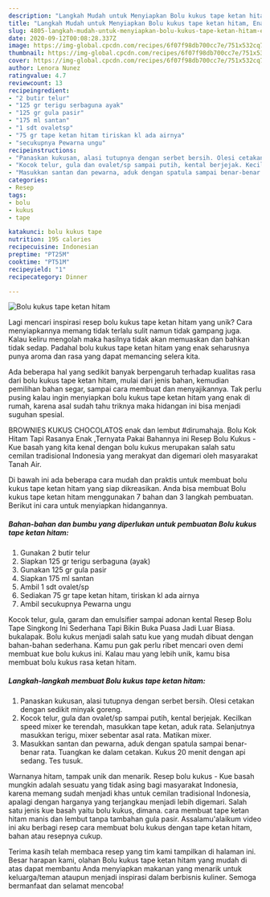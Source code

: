 ```yaml
---
description: "Langkah Mudah untuk Menyiapkan Bolu kukus tape ketan hitam, Enak Banget"
title: "Langkah Mudah untuk Menyiapkan Bolu kukus tape ketan hitam, Enak Banget"
slug: 4805-langkah-mudah-untuk-menyiapkan-bolu-kukus-tape-ketan-hitam-enak-banget
date: 2020-09-12T00:08:28.337Z
image: https://img-global.cpcdn.com/recipes/6f07f98db700cc7e/751x532cq70/bolu-kukus-tape-ketan-hitam-foto-resep-utama.jpg
thumbnail: https://img-global.cpcdn.com/recipes/6f07f98db700cc7e/751x532cq70/bolu-kukus-tape-ketan-hitam-foto-resep-utama.jpg
cover: https://img-global.cpcdn.com/recipes/6f07f98db700cc7e/751x532cq70/bolu-kukus-tape-ketan-hitam-foto-resep-utama.jpg
author: Lenora Nunez
ratingvalue: 4.7
reviewcount: 13
recipeingredient:
- "2 butir telur"
- "125 gr terigu serbaguna ayak"
- "125 gr gula pasir"
- "175 ml santan"
- "1 sdt ovaletsp"
- "75 gr tape ketan hitam tiriskan kl ada airnya"
- "secukupnya Pewarna ungu"
recipeinstructions:
- "Panaskan kukusan, alasi tutupnya dengan serbet bersih. Olesi cetakan dengan sedikit minyak goreng."
- "Kocok telur, gula dan ovalet/sp sampai putih, kental berjejak. Kecilkan speed mixer ke terendah, masukkan tape ketan, aduk rata. Selanjutnya masukkan terigu, mixer sebentar asal rata. Matikan mixer."
- "Masukkan santan dan pewarna, aduk dengan spatula sampai benar-benar rata. Tuangkan ke dalam cetakan. Kukus 20 menit dengan api sedang. Tes tusuk."
categories:
- Resep
tags:
- bolu
- kukus
- tape

katakunci: bolu kukus tape 
nutrition: 195 calories
recipecuisine: Indonesian
preptime: "PT25M"
cooktime: "PT51M"
recipeyield: "1"
recipecategory: Dinner

---
```



![Bolu kukus tape ketan hitam](https://img-global.cpcdn.com/recipes/6f07f98db700cc7e/751x532cq70/bolu-kukus-tape-ketan-hitam-foto-resep-utama.jpg)

Lagi mencari inspirasi resep bolu kukus tape ketan hitam yang unik? Cara menyiapkannya memang tidak terlalu sulit namun tidak gampang juga. Kalau keliru mengolah maka hasilnya tidak akan memuaskan dan bahkan tidak sedap. Padahal bolu kukus tape ketan hitam yang enak seharusnya punya aroma dan rasa yang dapat memancing selera kita.

Ada beberapa hal yang sedikit banyak berpengaruh terhadap kualitas rasa dari bolu kukus tape ketan hitam, mulai dari jenis bahan, kemudian pemilihan bahan segar, sampai cara membuat dan menyajikannya. Tak perlu pusing kalau ingin menyiapkan bolu kukus tape ketan hitam yang enak di rumah, karena asal sudah tahu triknya maka hidangan ini bisa menjadi suguhan spesial.

BROWNIES KUKUS CHOCOLATOS enak dan lembut #dirumahaja. Bolu Kok Hitam Tapi Rasanya Enak ,Ternyata Pakai Bahannya ini Resep Bolu Kukus - Kue basah yang kita kenal dengan bolu kukus merupakan salah satu cemilan tradisional Indonesia yang merakyat dan digemari oleh masyarakat Tanah Air.


Di bawah ini ada beberapa cara mudah dan praktis untuk membuat bolu kukus tape ketan hitam yang siap dikreasikan. Anda bisa membuat Bolu kukus tape ketan hitam menggunakan 7 bahan dan 3 langkah pembuatan. Berikut ini cara untuk menyiapkan hidangannya.

<!--inarticleads1-->

##### Bahan-bahan dan bumbu yang diperlukan untuk pembuatan Bolu kukus tape ketan hitam:

1. Gunakan 2 butir telur
1. Siapkan 125 gr terigu serbaguna (ayak)
1. Gunakan 125 gr gula pasir
1. Siapkan 175 ml santan
1. Ambil 1 sdt ovalet/sp
1. Sediakan 75 gr tape ketan hitam, tiriskan kl ada airnya
1. Ambil secukupnya Pewarna ungu


Kocok telur, gula, garam dan emulsifier sampai adonan kental Resep Bolu Tape Singkong Ini Sederhana Tapi Bikin Buka Puasa Jadi Luar Biasa. bukalapak. Bolu kukus menjadi salah satu kue yang mudah dibuat dengan bahan-bahan sederhana. Kamu pun gak perlu ribet mencari oven demi membuat kue bolu kukus ini. Kalau mau yang lebih unik, kamu bisa membuat bolu kukus rasa ketan hitam. 

<!--inarticleads2-->

##### Langkah-langkah membuat Bolu kukus tape ketan hitam:

1. Panaskan kukusan, alasi tutupnya dengan serbet bersih. Olesi cetakan dengan sedikit minyak goreng.
1. Kocok telur, gula dan ovalet/sp sampai putih, kental berjejak. Kecilkan speed mixer ke terendah, masukkan tape ketan, aduk rata. Selanjutnya masukkan terigu, mixer sebentar asal rata. Matikan mixer.
1. Masukkan santan dan pewarna, aduk dengan spatula sampai benar-benar rata. Tuangkan ke dalam cetakan. Kukus 20 menit dengan api sedang. Tes tusuk.


Warnanya hitam, tampak unik dan menarik. Resep bolu kukus - Kue basah mungkin adalah sesuatu yang tidak asing bagi masyarakat Indonesia, karena memang sudah menjadi khas untuk cemilan tradisional Indonesia, apalagi dengan harganya yang terjangkau menjadi lebih digemari. Salah satu jenis kue basah yaitu bolu kukus, dimana. cara membuat tape ketan hitam manis dan lembut tanpa tambahan gula pasir. Assalamu&#39;alaikum video ini aku berbagi resep cara membuat bolu kukus dengan tape ketan hitam, bahan atau resepnya cukup. 

Terima kasih telah membaca resep yang tim kami tampilkan di halaman ini. Besar harapan kami, olahan Bolu kukus tape ketan hitam yang mudah di atas dapat membantu Anda menyiapkan makanan yang menarik untuk keluarga/teman ataupun menjadi inspirasi dalam berbisnis kuliner. Semoga bermanfaat dan selamat mencoba!
